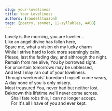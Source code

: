 ```yaml
---
slug: your-loveliness
title: Your Loveliness
authors: [randelltuazon]
tags: [poetry, sonnet, 11-syllables, AABB]
---
```


Lovely is the morning, you are lovelier...<br/>
Like an angel divine has fallen here,<br/>
Spare me, what a vision oh my lucky charm<br/>
While I strive hard to look more seemingly calm.<br/>
Please, last the fading day, and althrough the night.<br/>
Remain from me alive, You by borrowed sight.<br/>
For uncertain tomorrows may be unblessed,<br/>
And lest I may ran out of your loveliness.<br/>
Through weekends' boredom I myself come weary,<br/>
A day none of you is only misery.<br/>
Most treasured You, never had but neither lost.<br/>
Beknown this lifetime we'll never come across.<br/>
&nbsp;&nbsp;&nbsp;&nbsp; Shall fate robs this, I can no longer accept.<br/>
&nbsp;&nbsp;&nbsp;&nbsp; For it's all I have of you and ever kept.<br/>
